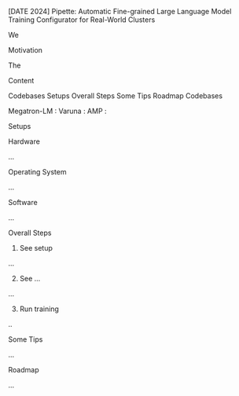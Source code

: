[DATE 2024] Pipette: Automatic Fine-grained Large Language Model Training Configurator for Real-World Clusters

We 

Motivation

The 

Content

Codebases
Setups
Overall Steps
Some Tips
Roadmap
Codebases

Megatron-LM :
Varuna :
AMP : 

Setups

Hardware

...

Operating System

...

Software

...

Overall Steps

1. See setup

...

2. See ...

...

3. Run training

..

Some Tips

...

Roadmap

...
